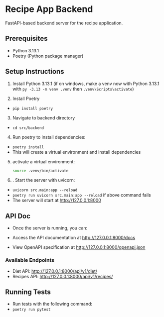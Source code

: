 # Recipe App Backend

FastAPI-based backend server for the recipe application.

## Prerequisites

- Python 3.13.1
- Poetry (Python package manager)

## Setup Instructions

1. Install Python 3.13.1 (if on windows, make a venv now with Python 3.13.1 with `py -3.13 -m venv .venv` then `.venv\Scripts\activate`) 

2. Install Poetry

- `pip install poetry`

3. Navigate to backend directory

- `cd src/backend`

4. Run poetry to install dependencies:

- `poetry install`
- This will create a virtual environment and install dependencies

5. activate a virtual environment:

   ```bash
   source .venv/bin/activate
   ```

6. . Start the server with uvicorn:

- `uvicorn src.main:app --reload`
- `poetry run uvicorn src.main:app --reload` if above command fails
- The server will start at http://127.0.0.1:8000

## API Doc

- Once the server is running, you can:

- Access the API documentation at http://127.0.0.1:8000/docs
- View OpenAPI specification at http://127.0.0.1:8000/openapi.json

### Available Endpoints

- Diet API: http://127.0.0.1:8000/api/v1/diet/
- Recipes API: http://127.0.0.1:8000/api/v1/recipes/

## Running Tests

- Run tests with the following command:
- `poetry run pytest`
